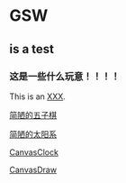 # GSW
## is a test
### 这是一些什么玩意！！！！
This is an [XXX](https://go-gsw.github.io/ggg/html/index.html).

[简陋的五子棋](http://go-gsw.github.io/ggg/qipan/qipan_ui.html)

[简陋的太阳系](http://go-gsw.github.io/ggg/html/galaxy.html)

[CanvasClock](http://go-gsw.github.io/ggg/html/CanvasClock.html)

[CanvasDraw](http://go-gsw.github.io/ggg/html/CanvasDraw.html)
